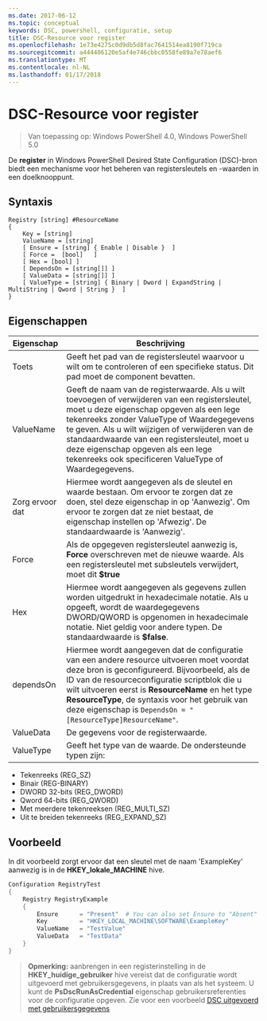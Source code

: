 ```yaml
---
ms.date: 2017-06-12
ms.topic: conceptual
keywords: DSC, powershell, configuratie, setup
title: DSC-Resource voor register
ms.openlocfilehash: 1e73e4275c0d9db5d8fac7641514ea8190f719ca
ms.sourcegitcommit: a444406120e5af4e746cbbc0558fe89a7e78aef6
ms.translationtype: MT
ms.contentlocale: nl-NL
ms.lasthandoff: 01/17/2018
---
```

# <a name="dsc-registry-resource"></a>DSC-Resource voor register

> Van toepassing op: Windows PowerShell 4.0, Windows PowerShell 5.0

De **register** in Windows PowerShell Desired State Configuration (DSC)-bron biedt een mechanisme voor het beheren van registersleutels en -waarden in een doelknooppunt.

## <a name="syntax"></a>Syntaxis

```
Registry [string] #ResourceName
{
    Key = [string]
    ValueName = [string]
    [ Ensure = [string] { Enable | Disable }  ]
    [ Force =  [bool]   ]
    [ Hex = [bool] ]
    [ DependsOn = [string[]] ]
    [ ValueData = [string[]] ]
    [ ValueType = [string] { Binary | Dword | ExpandString | MultiString | Qword | String }  ]
}
```

## <a name="properties"></a>Eigenschappen
|  Eigenschap  |  Beschrijving   | 
|---|---| 
| Toets| Geeft het pad van de registersleutel waarvoor u wilt om te controleren of een specifieke status. Dit pad moet de component bevatten.| 
| ValueName| Geeft de naam van de registerwaarde. Als u wilt toevoegen of verwijderen van een registersleutel, moet u deze eigenschap opgeven als een lege tekenreeks zonder ValueType of Waardegegevens te geven. Als u wilt wijzigen of verwijderen van de standaardwaarde van een registersleutel, moet u deze eigenschap opgeven als een lege tekenreeks ook specificeren ValueType of Waardegegevens.| 
| Zorg ervoor dat| Hiermee wordt aangegeven als de sleutel en waarde bestaan. Om ervoor te zorgen dat ze doen, stel deze eigenschap in op 'Aanwezig'. Om ervoor te zorgen dat ze niet bestaat, de eigenschap instellen op 'Afwezig'. De standaardwaarde is 'Aanwezig'.| 
| Force| Als de opgegeven registersleutel aanwezig is, __Force__ overschreven met de nieuwe waarde. Als een registersleutel met subsleutels verwijdert, moet dit __$true__| 
| Hex| Hiermee wordt aangegeven als gegevens zullen worden uitgedrukt in hexadecimale notatie. Als u opgeeft, wordt de waardegegevens DWORD/QWORD is opgenomen in hexadecimale notatie. Niet geldig voor andere typen. De standaardwaarde is __$false__.| 
| dependsOn| Hiermee wordt aangegeven dat de configuratie van een andere resource uitvoeren moet voordat deze bron is geconfigureerd. Bijvoorbeeld, als de ID van de resourceconfiguratie scriptblok die u wilt uitvoeren eerst is __ResourceName__ en het type __ResourceType__, de syntaxis voor het gebruik van deze eigenschap is `DependsOn = "[ResourceType]ResourceName"`.| 
| ValueData| De gegevens voor de registerwaarde.| 
| ValueType| Geeft het type van de waarde. De ondersteunde typen zijn: 
<ul><li>Tekenreeks (REG_SZ)</li>


<li>Binair (REG-BINARY)</li>


<li>DWORD 32-bits (REG_DWORD)</li>


<li>Qword 64-bits (REG_QWORD)</li>


<li>Met meerdere tekenreeksen (REG_MULTI_SZ)</li>


<li>Uit te breiden tekenreeks (REG_EXPAND_SZ)</li></ul>

## <a name="example"></a>Voorbeeld
In dit voorbeeld zorgt ervoor dat een sleutel met de naam 'ExampleKey' aanwezig is in de **HKEY\_lokale\_MACHINE** hive.
```powershell
Configuration RegistryTest
{
    Registry RegistryExample
    {
        Ensure      = "Present"  # You can also set Ensure to "Absent"
        Key         = "HKEY_LOCAL_MACHINE\SOFTWARE\ExampleKey"
        ValueName   = "TestValue"
        ValueData   = "TestData"
    }
}
```

>**Opmerking:** aanbrengen in een registerinstelling in de **HKEY\_huidige\_gebruiker** hive vereist dat de configuratie wordt uitgevoerd met gebruikersgegevens, in plaats van als het systeem.
>U kunt de **PsDscRunAsCredential** eigenschap gebruikersreferenties voor de configuratie opgeven. Zie voor een voorbeeld [DSC uitgevoerd met gebruikersgegevens](runAsUser.md)




